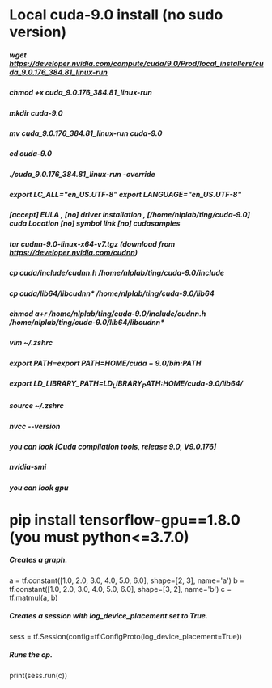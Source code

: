 # Local cuda-9.0 install (no sudo version)
##### wget https://developer.nvidia.com/compute/cuda/9.0/Prod/local_installers/cuda_9.0.176_384.81_linux-run
##### chmod +x cuda_9.0.176_384.81_linux-run
##### mkdir cuda-9.0
##### mv cuda_9.0.176_384.81_linux-run cuda-9.0
##### cd cuda-9.0
##### ./cuda_9.0.176_384.81_linux-run -override
##### export LC_ALL="en_US.UTF-8" export LANGUAGE="en_US.UTF-8"
##### [accept] EULA , [no] driver installation , [/home/nlplab/ting/cuda-9.0] cuda Location [no] symbol link [no] cudasamples
##### tar cudnn-9.0-linux-x64-v7.tgz (download from https://developer.nvidia.com/cudnn)
##### cp cuda/include/cudnn.h /home/nlplab/ting/cuda-9.0/include
##### cp cuda/lib64/libcudnn* /home/nlplab/ting/cuda-9.0/lib64
##### chmod a+r /home/nlplab/ting/cuda-9.0/include/cudnn.h /home/nlplab/ting/cuda-9.0/lib64/libcudnn*
##### vim ~/.zshrc
##### export PATH=export PATH=$HOME/cuda-9.0/bin:$PATH
##### export LD_LIBRARY_PATH=$LD_LIBRARY_PATH:$HOME/cuda-9.0/lib64/
##### source ~/.zshrc
##### nvcc --version
##### you can look [Cuda compilation tools, release 9.0, V9.0.176]
##### nvidia-smi
##### you can look gpu

#  pip install tensorflow-gpu==1.8.0 (you must python<=3.7.0)

##### Creates a graph.
a = tf.constant([1.0, 2.0, 3.0, 4.0, 5.0, 6.0], shape=[2, 3], name='a')
b = tf.constant([1.0, 2.0, 3.0, 4.0, 5.0, 6.0], shape=[3, 2], name='b')
c = tf.matmul(a, b)
##### Creates a session with log_device_placement set to True.
sess = tf.Session(config=tf.ConfigProto(log_device_placement=True))
##### Runs the op.
print(sess.run(c))

